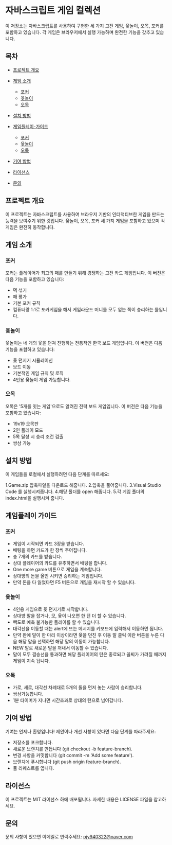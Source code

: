 # 자바스크립트 게임 컬렉션

이 저장소는 자바스크립트를 사용하여 구현한 세 가지 고전 게임, 윷놀이, 오목, 포커를 포함하고 있습니다. 각 게임은 브라우저에서 실행 가능하며 완전한 기능을 갖추고 있습니다.

## 목차

- [프로젝트 개요](#프로젝트-개요)
- [게임 소개](#게임-소개)
  - [포커](#포커)
  - [윷놀이](#윷놀이)
  - [오목](#오목)

- [설치 방법](#설치-방법)
- [게임플레이-가이드](#게임플레이-가이드)
  - [포커](#포커)
  - [윷놀이](#윷놀이)
  - [오목](#오목)
- [기여 방법](#기여-방법)
- [라이선스](#라이선스)
- [문의](#문의)

## 프로젝트 개요

이 프로젝트는 자바스크립트를 사용하여 브라우저 기반의 인터랙티브한 게임을 만드는 능력을 보여주기 위한 것입니다. 윷놀이, 오목, 포커 세 가지 게임을 포함하고 있으며 각 게임은 완전히 동작합니다.

## 게임 소개

### 포커

포커는 플레이어가 최고의 패를 만들기 위해 경쟁하는 고전 카드 게임입니다. 이 버전은 다음 기능을 포함하고 있습니다:
- 덱 섞기
- 패 평가
- 기본 포커 규칙
- 컴퓨터랑 1:1로 포커게임을 해서 게임라운드 머니를 모두 얻는 쪽이 승리하는 룰입니다.

### 윷놀이

윷놀이는 네 개의 윷을 던져 진행하는 전통적인 한국 보드 게임입니다. 이 버전은 다음 기능을 포함하고 있습니다:
- 윷 던지기 시뮬레이션
- 보드 이동
- 기본적인 게임 규칙 및 로직
- 4인용 윷놀이 게임 가능합니다.

### 오목

오목은 '5개를 잇는 게임'으로도 알려진 전략 보드 게임입니다. 이 버전은 다음 기능을 포함하고 있습니다:
- 19x19 오목판
- 2인 플레이 모드
- 5목 달성 시 승리 조건 검출
- 쌍삼 가능



## 설치 방법

이 게임들을 로컬에서 실행하려면 다음 단계를 따르세요:

1.Game.zip 압축파일을 다운로드 해줍니다.
2.압축을 풀어줍니다.
3.Visual Studio Code 를 실행시켜줍니다.
4.해당 폴더를 open 해줍니다.
5.각 게임 폴더의 index.html을 실행시켜 줍니다.

## 게임플레이 가이드

 ### 포커 
- 게임이 시작되면 카드 3장을 받습니다.
- 배팅을 하면 카드가 한 장씩 주어집니다.
- 총 7개의 카드를 받습니다.
- 상대 플레이어의 카드를 유추하면서 배팅을 합니다.
- One more game 버튼으로 게임을 계속합니다.
- 상대방의 돈을 올인 시키면 승리하는 게임입니다.
- 만약 돈을 다 잃었다면 F5 버튼으로 개임을 재시작 할 수 있습니다.

### 윷놀이
- 4인용 게임으로 윷 던지기로 시작합니다.
- 상대방 말을 잡거나, 모, 윷이 나오면 한 턴 더 할 수 있습니다.
- 빽도로 예측 불가능한 플레이를 할 수 있습니다.
- 대각선을 이동할 때는 alert에 뜨는 메시지를 키보드에 입력해서 이동하면 됩니다.
- 만약 판에 말이 한 마리 이상이라면 윷을 던진 후 이동 말 클릭 이란 버튼을 누른 다음 해당 말을 선택하면 해당 말의 이동이 가능합니다.
- NEW 말로 새로운 말을 꺼내서 이동할 수 있습니다.
- 말이 모두 결승선을 통과하면 해당 플레이어의 턴은 종료되고 꼴찌가 가려질 때까지 게임이 지속 됩니다.
 
 ### 오목
 - 가로, 세로, 대각선 차례대로 5개의 돌을 먼저 놓는 사람이 승리합니다.
 - 쌍삼가능합니다.
 - 1분 타이머가 지나면 시간초과로 상대의 턴으로 넘어갑니다.

## 기여 방법
기여는 언제나 환영입니다! 제안이나 개선 사항이 있다면 다음 단계를 따라주세요:

- 저장소를 포크합니다.
- 새로운 브랜치를 만듭니다 (git checkout -b feature-branch).
- 변경 사항을 커밋합니다 (git commit -m 'Add some feature').
- 브랜치에 푸시합니다 (git push origin feature-branch).
- 풀 리퀘스트를 엽니다.

## 라이선스
이 프로젝트는 MIT 라이선스 하에 배포됩니다. 자세한 내용은 LICENSE 파일을 참고하세요.

## 문의
문의 사항이 있으면 이메일로 연락주세요: pjy940322@naver.com


